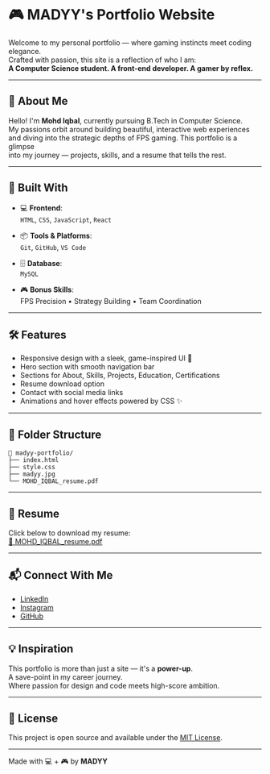 # 🎮 MADYY's Portfolio Website

Welcome to my personal portfolio — where gaming instincts meet coding elegance.  
Crafted with passion, this site is a reflection of who I am:  
**A Computer Science student. A front-end developer. A gamer by reflex.**

---

## 🚀 About Me

Hello! I'm **Mohd Iqbal**, currently pursuing B.Tech in Computer Science.  
My passions orbit around building beautiful, interactive web experiences  
and diving into the strategic depths of FPS gaming. This portfolio is a glimpse  
into my journey — projects, skills, and a resume that tells the rest.

---

## 🔧 Built With

- 💻 **Frontend**:  
  `HTML`, `CSS`, `JavaScript`, `React`

- 📦 **Tools & Platforms**:  
  `Git`, `GitHub`, `VS Code`

- 🗄️ **Database**:  
  `MySQL`

- 🎮 **Bonus Skills**:  
  FPS Precision • Strategy Building • Team Coordination

---

## 🛠️ Features

- Responsive design with a sleek, game-inspired UI 🎨  
- Hero section with smooth navigation bar  
- Sections for About, Skills, Projects, Education, Certifications  
- Resume download option  
- Contact with social media links  
- Animations and hover effects powered by CSS ✨

---

## 📁 Folder Structure

```
📁 madyy-portfolio/
├── index.html
├── style.css
├── madyy.jpg
└── MOHD_IQBAL_resume.pdf
```

---

## 📜 Resume

Click below to download my resume:  
[📄 MOHD_IQBAL_resume.pdf](./MOHD_IQBAL_resume.pdf)

---

## 📬 Connect With Me

- [LinkedIn](https://www.linkedin.com/in/mohd-iqbal-333752330/)
- [Instagram](https://www.instagram.com/_madyy_gaming/)
- [GitHub](https://github.com/OPMADYY)

---

## 💡 Inspiration

This portfolio is more than just a site — it's a **power-up**.  
A save-point in my career journey.  
Where passion for design and code meets high-score ambition.  

---

## 📃 License

This project is open source and available under the [MIT License](LICENSE).

---

Made with 💻 + 🎮 by **MADYY**
